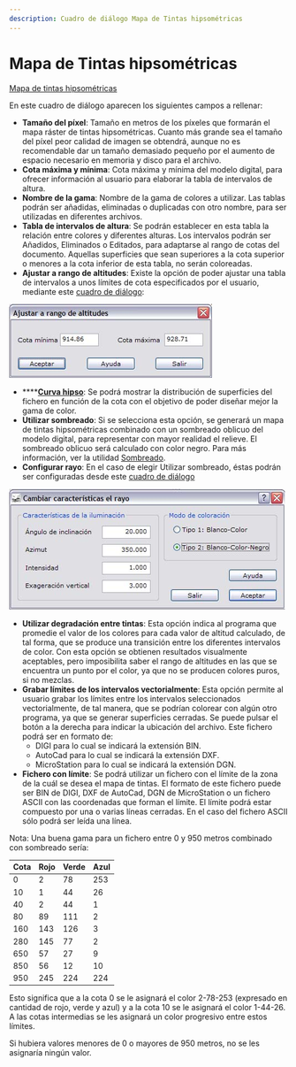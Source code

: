 ```yaml
---
description: Cuadro de diálogo Mapa de Tintas hipsométricas
---
```


# Mapa de Tintas hipsométricas

[Mapa de tintas hipsométricas](../../como.../como-mapa-de-tintas-hipsometricas.md)

En este cuadro de diálogo aparecen los siguientes campos a rellenar:

* **Tamaño del píxel**: Tamaño en metros de los píxeles que formarán el mapa ráster de tintas hipsométricas. Cuanto más grande sea el tamaño del píxel peor calidad de imagen se obtendrá, aunque no es recomendable dar un tamaño demasiado pequeño por el aumento de espacio necesario en memoria y disco para el archivo.
* **Cota máxima y mínima**: Cota máxima y mínima del modelo digital, para ofrecer información al usuario para elaborar la tabla de intervalos de altura.
* **Nombre de la gama**: Nombre de la gama de colores a utilizar. Las tablas podrán ser añadidas, eliminadas o duplicadas con otro nombre, para ser utilizadas en diferentes archivos.
* **Tabla de intervalos de altura**: Se podrán establecer en esta tabla la relación entre colores y diferentes alturas. Los intervalos podrán ser Añadidos, Eliminados o Editados, para adaptarse al rango de cotas del documento. Aquellas superficies que sean superiores a la cota superior o menores a la cota inferior de esta tabla, no serán coloreadas.
* **Ajustar a rango de altitudes**: Existe la opción de poder ajustar una tabla de intervalos a unos límites de cota especificados por el usuario, mediante este [cuadro de diálogo](ajustar-a-rango-de-altitudes.md):

![](../../../.gitbook/assets/dialogo-ajustar-rango%20%281%29.jpg)

* \*\*\*\*[**Curva hipso**](../../otras-herramientas/curva-hipsometrica.md): Se podrá mostrar la distribución de superficies del fichero en función de la cota con el objetivo de poder diseñar mejor la gama de color.
* **Utilizar sombreado**: Si se selecciona esta opción, se generará un mapa de tintas hipsométricas combinado con un sombreado oblicuo del modelo digital, para representar con mayor realidad el relieve. El sombreado oblicuo será calculado con color negro. Para más información, ver la utilidad [Sombreado](../../como.../como-sombreado.md).
* **Configurar rayo**: En el caso de elegir Utilizar sombreado, éstas podrán ser configuradas desde este [cuadro de diálogo](../sombreado/configurar-rayo.md)

![](../../../.gitbook/assets/dialogo-configurar-rayo%20%282%29.jpg)

* **Utilizar degradación entre tintas**: Esta opción indica al programa que promedie el valor de los colores para cada valor de altitud calculado, de tal forma, que se produce una transición entre los diferentes intervalos de color. Con esta opción se obtienen resultados visualmente aceptables, pero imposibilita saber el rango de altitudes en las que se encuentra un punto por el color, ya que no se producen colores puros, si no mezclas.
* **Grabar límites de los intervalos vectorialmente**: Esta opción permite al usuario grabar los límites entre los intervalos seleccionados vectorialmente, de tal manera, que se podrían colorear con algún otro programa, ya que se generar superficies cerradas. Se puede pulsar el botón a la derecha para indicar la ubicación del archivo. Este fichero podrá ser en formato de:
  * DIGI para lo cual se indicará la extensión BIN.
  * AutoCad para lo cual se indicará la extensión DXF.
  * MicroStation para lo cual se indicará la extensión DGN.
* **Fichero con límite**: Se podrá utilizar un fichero con el límite de la zona de la cuál se desea el mapa de tintas. El formato de este fichero puede ser BIN de DIGI, DXF de AutoCad, DGN de MicroStation o un fichero ASCII con las coordenadas que forman el límite. El límite podrá estar compuesto por una o varias líneas cerradas. En el caso del fichero ASCII sólo podrá ser leída una línea.

Nota: Una buena gama para un fichero entre 0 y 950 metros combinado con sombreado sería:

|  Cota |  Rojo |  Verde |  Azul |
| :--- | :--- | :--- | :--- |
|  0 |  2 |  78 |  253 |
|  10 |  1 |  44 |  26 |
|  40 |  2 |  44 |  1 |
|  80 |  89 |  111 |  2 |
|  160 |  143 |  126 |  3 |
|  280 |  145 |  77 |  2 |
|  650 |  57 |  27 |  9 |
|  850 |  56 |  12 |  10 |
|  950 |  245 |  224 |  224 |

Esto significa que a la cota 0 se le asignará el color 2-78-253 \(expresado en cantidad de rojo, verde y azul\) y a la cota 10 se le asignará el color 1-44-26. A las cotas intermedias se les asignará un color progresivo entre estos límites.

Si hubiera valores menores de 0 o mayores de 950 metros, no se les asignaría ningún valor.

